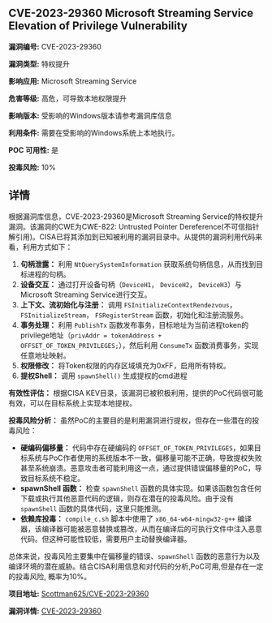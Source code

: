 ## CVE-2023-29360 Microsoft Streaming Service Elevation of Privilege Vulnerability

**漏洞编号:** CVE-2023-29360

**漏洞类型:** 特权提升

**影响应用:** Microsoft Streaming Service

**危害等级:** 高危，可导致本地权限提升

**影响版本:** 受影响的Windows版本请参考漏洞库信息

**利用条件:** 需要在受影响的Windows系统上本地执行。

**POC 可用性:** 是

**投毒风险:** 10%

## 详情

根据漏洞库信息，CVE-2023-29360是Microsoft Streaming Service的特权提升漏洞。该漏洞的CWE为CWE-822: Untrusted Pointer Dereference(不可信指针解引用)。CISA已将其添加到已知被利用的漏洞目录中。从提供的漏洞利用代码来看，利用方式如下：

1.  **句柄泄露：** 利用 `NtQuerySystemInformation` 获取系统句柄信息，从而找到目标进程的句柄。
2.  **设备交互：** 通过打开设备句柄（`DeviceH1`， `DeviceH2`， `DeviceH3`）与Microsoft Streaming Service进行交互。
3.  **上下文、流初始化与注册：** 调用 `FSInitializeContextRendezvous`， `FSInitializeStream`， `FSRegisterStream` 函数，初始化和注册流服务。
4.  **事务处理：** 利用 `PublishTx` 函数发布事务，目标地址为当前进程token的privilege地址（`privAddr = tokenAddress + OFFSET_OF_TOKEN_PRIVILEGES;`），然后利用 `ConsumeTx` 函数消费事务，实现任意地址映射。
5.  **权限修改：** 将Token权限的内存区域填充为0xFF，启用所有特权。
6.  **提权Shell：** 调用 `spawnShell()` 生成提权的cmd进程

**有效性评估：** 根据CISA KEV目录，该漏洞已被积极利用，提供的PoC代码很可能有效，可以在目标系统上实现本地提权。

**投毒风险分析：** 虽然PoC的主要目的是利用漏洞进行提权，但存在一些潜在的投毒风险：

*   **硬编码偏移量：** 代码中存在硬编码的 `OFFSET_OF_TOKEN_PRIVILEGES`，如果目标系统与PoC作者使用的系统版本不一致，偏移量可能不正确，导致提权失败甚至系统崩溃。恶意攻击者可能利用这一点，通过提供错误偏移量的PoC，导致目标系统不稳定。
*   **spawnShell 函数：** 检查 `spawnShell` 函数的具体实现。如果该函数包含任何下载或执行其他恶意代码的逻辑，则存在潜在的投毒风险。由于没有 `spawnShell` 函数的具体代码，这里只能推测。
*   **依赖库投毒：** `compile_c.sh` 脚本中使用了 `x86_64-w64-mingw32-g++` 编译器，该编译器可能被恶意替换或篡改，从而在编译后的可执行文件中注入恶意代码。但这种可能性较低，需要用户主动替换编译器。

总体来说，投毒风险主要集中在偏移量的错误、`spawnShell` 函数的恶意行为以及编译环境的潜在威胁。结合CISA利用信息和对代码的分析,PoC可用,但是存在一定的投毒风险, 概率为10%。

**项目地址:** [Scottman625/CVE-2023-29360](https://github.com/Scottman625/CVE-2023-29360)

**漏洞详情:** [CVE-2023-29360](https://nvd.nist.gov/vuln/detail/CVE-2023-29360)